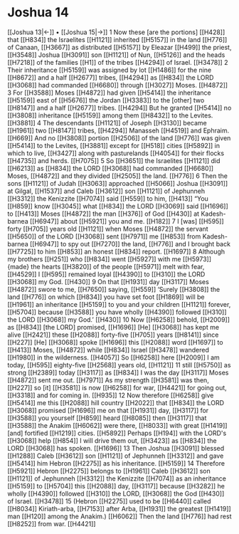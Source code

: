 # Joshua 14
[[Joshua 13|←]] • [[Joshua 15|→]]
1 Now these [are the portions] [[H428]] that [[H834]] the Israelites [[H1121]] inherited [[H5157]] in the land [[H776]] of Canaan, [[H3667]] as distributed [[H5157]] by Eleazar [[H499]] the priest, [[H3548]] Joshua [[H3091]] son [[H1121]] of Nun, [[H5126]] and the heads [[H7218]] of the families [[H1]] of the tribes [[H4294]] of Israel. [[H3478]] 
2 Their inheritance [[H5159]] was assigned by lot [[H1486]] for the nine [[H8672]] and a half [[H2677]] tribes, [[H4294]] as [[H834]] the LORD [[H3068]] had commanded [[H6680]] through [[H3027]] Moses. [[H4872]] 
3 For [[H3588]] Moses [[H4872]] had given [[H5414]] the inheritance [[H5159]] east of [[H5676]] the Jordan [[H3383]] to the [other] two [[H8147]] and a half [[H2677]] tribes. [[H4294]] But he granted [[H5414]] no [[H3808]] inheritance [[H5159]] among them [[H8432]] to the Levites. [[H3881]] 
4 The descendants [[H1121]] of Joseph [[H3130]] became [[H1961]] two [[H8147]] tribes, [[H4294]] Manasseh [[H4519]] and Ephraim. [[H669]] And no [[H3808]] portion [[H2506]] of the land [[H776]] was given [[H5414]] to the Levites, [[H3881]] except for [[H518]] cities [[H5892]] in which to live, [[H3427]] along with pasturelands [[H4054]] for their flocks [[H4735]] and herds. [[H7075]] 
5 So [[H3651]] the Israelites [[H1121]] did [[H6213]] as [[H834]] the LORD [[H3068]] had commanded [[H6680]] Moses, [[H4872]] and they divided [[H2505]] the land. [[H776]] 
6 Then the sons [[H1121]] of Judah [[H3063]] approached [[H5066]] Joshua [[H3091]] at Gilgal, [[H1537]] and Caleb [[H3612]] son [[H1121]] of Jephunneh [[H3312]] the Kenizzite [[H7074]] said [[H559]] to him, [[H413]] “You [[H859]] know [[H3045]] what [[H834]] the LORD [[H3069]] said [[H1696]] to [[H413]] Moses [[H4872]] the man [[H376]] of God [[H430]] at Kadesh-barnea [[H6947]] about [[H5921]] you and me. [[H182]] 
7 I [was] [[H595]] forty [[H705]] years old [[H1121]] when Moses [[H4872]] the servant [[H5650]] of the LORD [[H3068]] sent [[H7971]] me [[H853]] from  Kadesh-barnea [[H6947]] to spy out [[H7270]] the land, [[H776]] and I brought back [[H7725]] to him [[H853]] an honest [[H834]] report. [[H1697]] 
8 Although my brothers [[H251]] who [[H834]] went [[H5927]] with me [[H5973]] {made} the hearts [[H3820]] of the people [[H5971]] melt with fear, [[H4529]] I [[H595]] remained loyal [[H4390]] to [[H310]] the LORD [[H3068]] my God. [[H430]] 
9 On that [[H1931]] day [[H3117]] Moses [[H4872]] swore to me, [[H7650]] saying, [[H559]] ‘Surely [[H3808]] the land [[H776]] on which [[H834]] you have set foot [[H1869]] will be [[H1961]] an inheritance [[H5159]] to you  and your children [[H1121]] forever, [[H5704]] because [[H3588]] you have wholly [[H4390]] followed [[H310]] the LORD [[H3068]] my God.’ [[H430]] 
10 Now [[H6258]] behold, [[H2009]] as [[H834]] [the LORD] promised, [[H1696]] [He] [[H3068]] has kept me alive [[H2421]] these [[H2088]] forty-five [[H705]] years [[H8141]] since [[H227]] [He] [[H3068]] spoke [[H1696]] this [[H2088]] word [[H1697]] to [[H413]] Moses, [[H4872]] while [[H834]] Israel [[H3478]] wandered [[H1980]] in the wilderness. [[H4057]] So [[H6258]] here [[H2009]] I am today, [[H595]] eighty-five [[H2568]] years old, [[H1121]] 
11 still [[H5750]] as strong [[H2389]] today [[H3117]] as [[H834]] I was the day [[H3117]] Moses [[H4872]] sent me out. [[H7971]] As my strength [[H3581]] was then, [[H227]] so [it] [[H3581]] is now [[H6258]] for war, [[H4421]] for going out, [[H3318]] and for coming in. [[H935]] 
12 Now therefore [[H6258]] give [[H5414]] me  this [[H2088]] hill country [[H2022]] that [[H834]] the LORD [[H3068]] promised [[H1696]] me on that [[H1931]] day, [[H3117]] for [[H3588]] you yourself [[H859]] heard [[H8085]] then [[H3117]] that [[H3588]] the Anakim [[H6062]] were there, [[H8033]] with great [[H1419]] [and] fortified [[H1219]] cities. [[H5892]] Perhaps [[H194]] with the LORD's [[H3068]] help [[H854]] I will drive them out, [[H3423]] as [[H834]] the LORD [[H3068]] has spoken. [[H1696]] 
13 Then Joshua [[H3091]] blessed [[H1288]] Caleb [[H3612]] son [[H1121]] of Jephunneh [[H3312]] and gave [[H5414]] him Hebron [[H2275]] as his inheritance. [[H5159]] 
14 Therefore [[H5921]] Hebron [[H2275]] belongs to [[H1961]] Caleb [[H3612]] son [[H1121]] of Jephunneh [[H3312]] the Kenizzite [[H7074]] as an inheritance [[H5159]] to [[H5704]] this [[H2088]] day, [[H3117]] because [[H3282]] he wholly [[H4390]] followed [[H310]] the LORD, [[H3068]] the God [[H430]] of Israel. [[H3478]] 
15 (Hebron [[H2275]] used to be [[H6440]] called [[H8034]] Kiriath-arba, [[H7153]] after Arba, [[H1931]] the greatest [[H1419]] man [[H120]] among the Anakim.) [[H6062]] Then the land [[H776]] had rest [[H8252]] from war. [[H4421]] 
